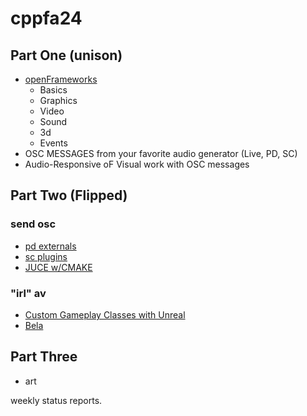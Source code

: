 # cppfa24

## Part One (unison)
- [openFrameworks](https://openframeworks.cc/learning/)
  - Basics
  - Graphics
  - Video
  - Sound
  - 3d
  - Events
- OSC MESSAGES from your favorite audio generator (Live, PD, SC)
- Audio-Responsive oF Visual work with OSC messages
## Part Two (Flipped)
### send osc
- [pd externals](https://msp.ucsd.edu/Pd_documentation/x4.htm)
- [sc plugins](https://github.com/notam02/supercollider-plugin-tutorial/releases/tag/1.0.0)
- [JUCE w/CMAKE](https://docs.juce.com/master/tutorial_osc_sender_receiver.html)
### "irl" av
- [Custom Gameplay Classes with Unreal](https://dev.epicgames.com/documentation/en-us/unreal-engine/gameplay-classes-in-unreal-engine)
- [Bela](https://learn.bela.io/tutorials/)
## Part Three
- art

weekly status reports.
